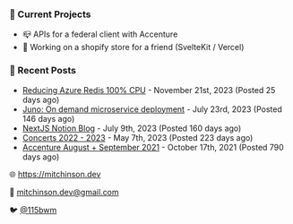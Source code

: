 ### 📌 Current Projects
- 📪 APIs for a federal client with Accenture
- 🛒 Working on a shopify store for a friend (SvelteKit / Vercel)

### 📝 Recent Posts

- [Reducing Azure Redis 100% CPU](https://blog.mitchinson.dev/redis-cpu) - November 21st, 2023 (Posted 25 days ago)
- [Juno: On demand microservice deployment](https://blog.mitchinson.dev/juno) - July 23rd, 2023 (Posted 146 days ago)
- [NextJS Notion Blog](https://blog.mitchinson.dev/blog-2023) - July 9th, 2023 (Posted 160 days ago)
- [Concerts 2022 - 2023](https://blog.mitchinson.dev/concerts-2023) - May 7th, 2023 (Posted 223 days ago)
- [Accenture August + September 2021](https://blog.mitchinson.dev/pillar/aug-sep-21) - October 17th, 2021 (Posted 790 days ago)

🌐 https://mitchinson.dev

💌 mitchinson.dev@gmail.com

🐦 [@115bwm](https://twitter.com/115bwm)